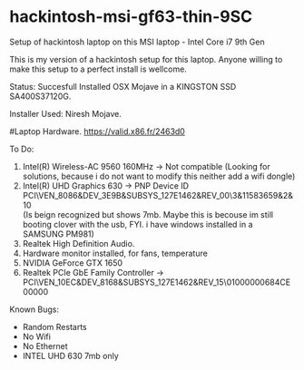 # hackintosh-msi-gf63-thin-9SC
Setup of hackintosh laptop on this MSI laptop - Intel Core i7 9th Gen

This is my version of a hackintosh setup for this laptop. 
Anyone willing to make this setup to a perfect install is wellcome.

Status:
Succesfull Installed OSX Mojave in a KINGSTON SSD SA400S37120G.

Installer Used:
Niresh Mojave.

#Laptop Hardware.
https://valid.x86.fr/2463d0

To Do:
1. Intel(R) Wireless-AC 9560 160MHz -> Not compatible (Looking for solutions, because i do not want to modify this neither add a wifi dongle)
2. Intel(R) UHD Graphics 630 -> PNP Device ID	PCI\VEN_8086&DEV_3E9B&SUBSYS_127E1462&REV_00\3&11583659&2&10	
(Is beign recognized but shows 7mb. Maybe this is becouse im still booting clover with the usb, FYI. i have windows installed in a SAMSUNG PM981)
3. Realtek High Definition Audio.
4. Hardware monitor installed, for fans, temperature
5. NVIDIA GeForce GTX 1650
6. Realtek PCIe GbE Family Controller -> PCI\VEN_10EC&DEV_8168&SUBSYS_127E1462&REV_15\01000000684CE00000	

Known Bugs:
- Random Restarts
- No Wifi
- No Ethernet
- INTEL UHD 630 7mb only
